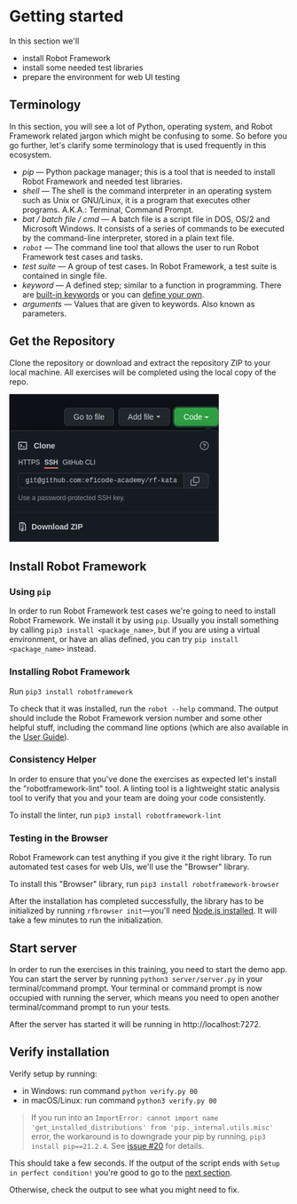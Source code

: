# Getting started

In this section we'll 
 - install Robot Framework
 - install some needed test libraries
 - prepare the environment for web UI testing

## Terminology

In this section, you will see a lot of Python, operating system, and Robot Framework related jargon
which might be confusing to some. So before you go further, let's clarify some terminology that is
used frequently in this ecosystem.

- *pip* — Python package manager; this is a tool that is needed to install Robot Framework and needed test libraries.
- *shell* — The shell is the command interpreter in an operating system such as Unix or GNU/Linux, it is a program that executes other programs. A.K.A.: Terminal, Command Prompt.
- *bat / batch file / cmd* — A batch file is a script file in DOS, OS/2 and Microsoft Windows. It consists of a series of commands to be executed by the command-line interpreter, stored in a plain text file.
- *`robot`* — The command line tool that allows the user to run Robot Framework test cases and tasks. 
- *test suite* — A group of test cases. In Robot Framework, a test suite is contained in single file.
- *keyword* — A defined step; similar to a function in programming. There are [built-in keywords](https://github.com/robotframework/QuickStartGuide/blob/master/QuickStart.rst#library-keywords) or you can [define your own](https://github.com/robotframework/QuickStartGuide/blob/master/QuickStart.rst#user-keywords).
- *arguments*  — Values that are given to keywords. Also known as parameters.

## Get the Repository

Clone the repository or download and extract the repository ZIP to your local machine. All exercises will be completed using the
local copy of the repo.

![Clone the repository](img/clone_repo.png)

## Install Robot Framework

### Using `pip`
In order to run Robot Framework test cases we're going to need to install Robot Framework. We install it by
using `pip`. Usually you install something by calling `pip3 install <package_name>`, but if you are
using a virtual environment, or have an alias defined, you can try `pip install <package_name>` instead.

### Installing Robot Framework
Run `pip3 install robotframework`

To check that it was installed, run the `robot --help` command. The output should include the Robot Framework version number and some other helpful stuff,
including the command line options (which are also available in the [User Guide](http://robotframework.org/robotframework/latest/RobotFrameworkUserGuide.html#all-command-line-options)).

### Consistency Helper
In order to ensure that you've done the exercises as expected let's install the "robotframework-lint"
tool. A linting tool is a lightweight static analysis tool to verify that you and your team are doing
your code consistently.

To install the linter, run `pip3 install robotframework-lint`

### Testing in the Browser
Robot Framework can test anything if you give it the right library. To run automated test cases for web UIs, we'll use the "Browser" library.

To install this "Browser" library, run `pip3 install robotframework-browser`

After the installation has completed successfully,
the library has to be initialized by running `rfbrowser init`—you'll need [Node.js installed](https://nodejs.org/en/download/). It will take a few minutes to run the initialization.

## Start server

In order to run the exercises in this training, you need to start the demo app. You can start the server
by running `python3 server/server.py` in your terminal/command prompt. Your terminal or command prompt is
now occupied with running the server, which means you need to open another terminal/command prompt to run
your tests.

After the server has started it will be running in http://localhost:7272.

## Verify installation

Verify setup by running:

- in Windows: run command `python verify.py 00`
- in macOS/Linux: run command `python3 verify.py 00`

> If you run into an `ImportError: cannot import name 'get_installed_distributions' from 'pip._internal.utils.misc'` error, the workaround is to downgrade your pip by running, `pip3 install pip==21.2.4`. See [issue #20](https://github.com/eficode-academy/rf-katas/issues/20) for details.

This should take a few seconds. If the output of the script ends with `Setup in perfect condition!`
you're good to go to the [next section](01-manual_testing.md).

Otherwise, check the output to see what you might need to fix.
